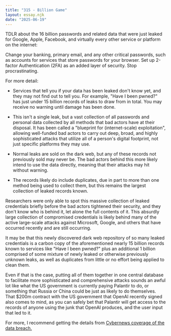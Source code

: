 ```yaml
---
title: "315 - Billion Game"
layout: essay.njk
date: "2025-06-19"
---
```


TDLR about the 16 billion passwords and related data that were just leaked for Google, Apple, Facebook, and virtually every other service or platform on the internet: 

Change your banking, primary email, and any other critical passwords, such as accounts for services that store passwords for your browser. Set up 2-factor Authentication (2FA) as an added layer of security. Stop procrastinating.
 
For more detail:

- Services that tell you if your data has been leaked don't know yet, and they may not find out to tell you. For example, "Have I been pwned?" has just under 15 billion records of leaks to draw from in total. You may receive no warning until damage has been done.

- This isn't a single leak, but a vast collection of all passwords and personal data collected by all methods that bad actors have at their disposal. It has been called a "blueprint for (internet-scale) exploitation", allowing well-funded bad actors to carry out deep, broad, and highly sophisticated attacks that utilize all of a person's digital footprint, not just specific platforms they may use. 

- Normal leaks are sold on the dark web, but any of these records not previously sold may never be. The bad actors behind this more likely intend to use the data directly, meaning that their attacks may hit without warning.

- The records likely do include duplicates, due in part to more than one method being used to collect them, but this remains the largest collection of leaked records known.
 
Researchers were only able to spot this massive collection of leaked credentials briefly before the bad actors tightened their security, and they don't know who is behind it, let alone the full contents of it. This absurdly large collection of compromised credentials is likely behind many of the active large-scale attacks against Microsoft, Google, and others that have occurred recently and are still occurring.
 
It may be that this newly discovered dark web repository of so many leaked credentials is a carbon copy of the aforementioned nearly 15 billion records known to services like "Have I been pwned?" plus an additional 1 billion comprised of some mixture of newly leaked or otherwise previously unknown leaks, as well as duplicates from little or no effort being applied to clean them. 

Even if that is the case, putting all of them together in one central database to facilitate more sophisticated and comprehensive attacks sounds an awful lot like what the US government is currently paying Palantir to do, or something that Russia or China could be just as likely to do themselves. That $200m contract with the US government that OpenAI recently signed also comes to mind, as you can safely bet that Palantir will get access to the records of anyone using the junk that OpenAI produces, and the user input that led to it.

For more, I recommend getting the details from [Cybernews coverage of the data breach.](https://cybernews.com/security/billions-credentials-exposed-infostealers-data-leak/)